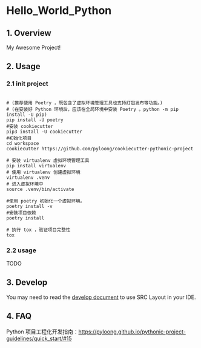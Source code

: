 # Hello_World_Python


## 1. Overview

My Awesome Project!

## 2. Usage

### 2.1 init project

```
 
# (推荐使用 Poetry ，既包含了虚拟环境管理工具也支持打包发布等功能。)
# (在安装好 Python 环境后，应该在全局环境中安装 Poetry 。python -m pip install -U pip)
pip install -U poetry
#安装 cookiecutter
pip3 install -U cookiecutter
#初始化项目
cd workspace
cookiecutter https://github.com/pyloong/cookiecutter-pythonic-project

# 安装 virtualenv 虚拟环境管理工具
pip install virtualenv
# 使用 virtualenv 创建虚拟环境
virtualenv .venv
# 进入虚拟环境中
source .venv/bin/activate

#使用 poetry 初始化一个虚拟环境。
poetry install -v
#安裝项目依赖
poetry install

# 执行 tox ，验证项目完整性
tox
```

### 2.2 usage

TODO

## 3. Develop

You may need to read the [develop document](./docs/development.md) to use SRC Layout in your IDE.


## 4. FAQ
Python 项目工程化开发指南：https://pyloong.github.io/pythonic-project-guidelines/quick_start/#15
